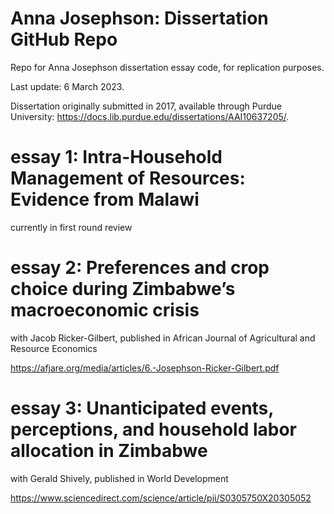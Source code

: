 # Anna Josephson: Dissertation GitHub Repo

Repo for Anna Josephson dissertation essay code, for replication purposes. 

Last update: 6 March 2023.

Dissertation originally submitted in 2017, available through Purdue University: https://docs.lib.purdue.edu/dissertations/AAI10637205/. 

# essay 1: Intra-Household Management of Resources: Evidence from Malawi
currently in first round review

# essay 2: Preferences and crop choice during Zimbabwe’s macroeconomic crisis
with Jacob Ricker-Gilbert, published in African Journal of Agricultural and Resource Economics

https://afjare.org/media/articles/6.-Josephson-Ricker-Gilbert.pdf

# essay 3: Unanticipated events, perceptions, and household labor allocation in Zimbabwe
with Gerald Shively, published in World Development

https://www.sciencedirect.com/science/article/pii/S0305750X20305052
